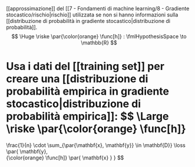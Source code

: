 [[approssimazione]] del [[7 - Fondamenti di machine learning/8 - Gradiente stocastico/rischio|rischio]] utilizzata se non si hanno informazioni sulla [[distribuzione di probabilità in gradiente stocastico|distribuzione di probabilità]].
$$
\Huge
\riske \par{\color{orange} \func[h]} : \fmlHypothesisSpace \to \mathbb{R}
$$

Usa i dati del [[training set]] per creare una [[distribuzione di probabilità empirica in gradiente stocastico|distribuzione di probabilità empirica]]:
$$
\Large
\riske \par{\color{orange} \func[h]}
=
\frac{1}{n}
\cdot
\sum_{\par{\mathbf{x}, \mathbf{y}} \in \mathbf{D}}
\loss \par{
	\mathbf{y},\
	{\color{orange} \func[h]} \par{
		\mathbf{x}
	}
}
$$

